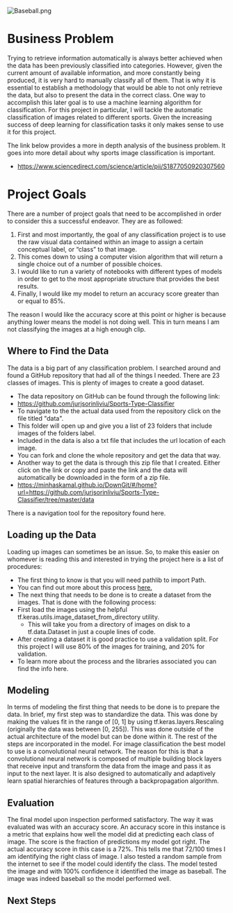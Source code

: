 ![Baseball.png](attachment:Baseball.png)

# Business Problem

Trying to retrieve information automatically is always better achieved when the data has been previously classified into categories. However, given the current amount of available information, and more constantly being produced, it is very hard to manually classify all of them. That is why it is essential to establish a methodology that would be able to not only retrieve the data, but also to present the data in the correct class. One way to accomplish this later goal is to use a machine learning algorithm for classification. For this project in particular, I will tackle the automatic classification of images related to different sports. Given the increasing success of deep learning for classification tasks it only makes sense to use it for this project.

The link below provides a more in depth analysis of the business problem. It goes into more detail about why sports image classification is important. 
- https://www.sciencedirect.com/science/article/pii/S1877050920307560

# Project Goals

There are a number of project goals that need to be accomplished in order to consider this a successful endeavor.
They are as followed:
1. First and most importantly, the goal of any classification project is to use the raw visual data contained within an image to assign a certain conceptual label, or “class” to that image.
2. This comes down to using a computer vision algorithm that will return a single choice out of a number of possible choices.
3. I would like to run a variety of notebooks with different types of models in order to get to the most appropriate structure that provides the best results.
4. Finally, I would like my model to return an accuracy score greater than or equal to 85%.


The reason I would like the accuracy score at this point or higher is because anything lower means the model is not doing well. This in turn means I am not classifying the images at a high enough clip.

## Where to Find the Data
The data is a big part of any classification problem. I searched around and found a GitHub repository that had all of the things I needed. There are 23 classes of images. This is plenty of images to create a good dataset.
- The data repository on GitHub can be found through the following link:
 - https://github.com/jurjsorinliviu/Sports-Type-Classifier
- To navigate to the the actual data used from the repository click on the file titled "data". 
 - This folder will open up and give you a list of 23 folders that include images of the folders label.
 - Included in the data is also a txt file that includes the url location of each image.
- You can fork and clone the whole repository and get the data that way. 
- Another way to get the data is through this zip file that I created. Either click on the link or copy and paste the link and the data will automatically be downloaded in the form of a zip file.
 - https://minhaskamal.github.io/DownGit/#/home?url=https://github.com/jurjsorinliviu/Sports-Type-Classifier/tree/master/data
 
 
There is a navigation tool for the repository found <a rhef=https://github.com/PattiCakes59/Sport-Classification/blob/main/NavigationREADME.md> here.</a>


## Loading up the Data

Loading up images can sometimes be an issue. So, to make this easier on whomever is reading this and interested in trying the project here is a list of procedures:
- The first thing to know is that you will need pathlib to import Path. 
 - You can find out more about this process <a href=https://docs.python.org/3/library/pathlib.html#basic-use> here.</a>
- The next thing that needs to be done is to create a dataset from the images. That is done with the following process:
 - First load the images using the helpful tf.keras.utils.image_dataset_from_directory utility.
   - This will take you from a directory of images on disk to a tf.data.Dataset in just a couple lines of code.
 - After creating a dataset it is good practice to use a validation split. For this project I will use 80% of the images for training, and 20% for validation.
 - To learn more about the process and the libraries associated you can find the info <a rhef=https://www.tensorflow.org/api_docs/python/tf/keras/utils/image_dataset_from_directory> here.</a>

## Modeling

In terms of modeling the first thing that needs to be done is to prepare the data. In brief, my first step was to standardize the data. This was done by making the values fit in the range of [0, 1] by using tf.keras.layers.Rescaling (originally the data was between [0, 255]). This was done outside of the actual architecture of the model but can be done within it. The rest of the steps are incorporated in the model. For image classification the best model to use is a convolutional neural network. The reason for this is that a convolutional neural network is composed of multiple building block layers that receive input and transform the data from the image and pass it as input to the next layer. It is also designed to automatically and adaptively learn spatial hierarchies of features through a backpropagation algorithm.

## Evaluation
The final model upon inspection performed satisfactory. The way it was evaluated was with an accuracy score. An accuracy score in this instance is a metric that explains how well the model did at predicting each class of image. The score is the fraction of predictions my model got right. The actual accuracy score in this case is a 72%. This tells me that 72/100 times I am identifying the right class of image. I also tested a random sample from the internet to see if the model could identify the class. The model tested the image and with 100% confidence it identified the image as baseball. The image was indeed baseball so the model performed well.

## Next Steps
